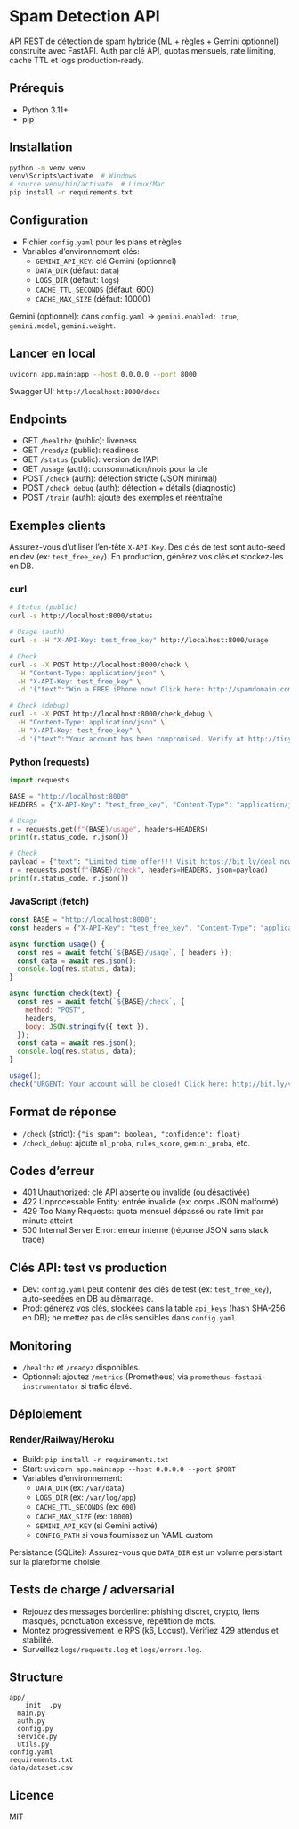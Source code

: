 # Spam Detection API

API REST de détection de spam hybride (ML + règles + Gemini optionnel) construite avec FastAPI. Auth par clé API, quotas mensuels, rate limiting, cache TTL et logs production-ready.

## Prérequis
- Python 3.11+
- pip

## Installation
```bash
python -m venv venv
venv\Scripts\activate  # Windows
# source venv/bin/activate  # Linux/Mac
pip install -r requirements.txt
```

## Configuration
- Fichier `config.yaml` pour les plans et règles
- Variables d’environnement clés:
  - `GEMINI_API_KEY`: clé Gemini (optionnel)
  - `DATA_DIR` (défaut: `data`)
  - `LOGS_DIR` (défaut: `logs`)
  - `CACHE_TTL_SECONDS` (défaut: 600)
  - `CACHE_MAX_SIZE` (défaut: 10000)

Gemini (optionnel): dans `config.yaml` → `gemini.enabled: true`, `gemini.model`, `gemini.weight`.

## Lancer en local
```bash
uvicorn app.main:app --host 0.0.0.0 --port 8000
```
Swagger UI: `http://localhost:8000/docs`

## Endpoints
- GET `/healthz` (public): liveness
- GET `/readyz` (public): readiness
- GET `/status` (public): version de l’API
- GET `/usage` (auth): consommation/mois pour la clé
- POST `/check` (auth): détection stricte (JSON minimal)
- POST `/check_debug` (auth): détection + détails (diagnostic)
- POST `/train` (auth): ajoute des exemples et réentraîne

## Exemples clients
Assurez-vous d’utiliser l’en-tête `X-API-Key`. Des clés de test sont auto-seed en dev (ex: `test_free_key`). En production, générez vos clés et stockez-les en DB.

### curl
```bash
# Status (public)
curl -s http://localhost:8000/status

# Usage (auth)
curl -s -H "X-API-Key: test_free_key" http://localhost:8000/usage

# Check
curl -s -X POST http://localhost:8000/check \
  -H "Content-Type: application/json" \
  -H "X-API-Key: test_free_key" \
  -d '{"text":"Win a FREE iPhone now! Click here: http://spamdomain.com/win"}'

# Check (debug)
curl -s -X POST http://localhost:8000/check_debug \
  -H "Content-Type: application/json" \
  -H "X-API-Key: test_free_key" \
  -d '{"text":"Your account has been compromised. Verify at http://tinyurl.com/secure"}'
```

### Python (requests)
```python
import requests

BASE = "http://localhost:8000"
HEADERS = {"X-API-Key": "test_free_key", "Content-Type": "application/json"}

# Usage
r = requests.get(f"{BASE}/usage", headers=HEADERS)
print(r.status_code, r.json())

# Check
payload = {"text": "Limited time offer!!! Visit https://bit.ly/deal now"}
r = requests.post(f"{BASE}/check", headers=HEADERS, json=payload)
print(r.status_code, r.json())
```

### JavaScript (fetch)
```javascript
const BASE = "http://localhost:8000";
const headers = {"X-API-Key": "test_free_key", "Content-Type": "application/json"};

async function usage() {
  const res = await fetch(`${BASE}/usage`, { headers });
  const data = await res.json();
  console.log(res.status, data);
}

async function check(text) {
  const res = await fetch(`${BASE}/check`, {
    method: "POST",
    headers,
    body: JSON.stringify({ text }),
  });
  const data = await res.json();
  console.log(res.status, data);
}

usage();
check("URGENT: Your account will be closed! Click here: http://bit.ly/verify");
```

## Format de réponse
- `/check` (strict): `{"is_spam": boolean, "confidence": float}`
- `/check_debug`: ajoute `ml_proba`, `rules_score`, `gemini_proba`, etc.

## Codes d’erreur
- 401 Unauthorized: clé API absente ou invalide (ou désactivée)
- 422 Unprocessable Entity: entrée invalide (ex: corps JSON malformé)
- 429 Too Many Requests: quota mensuel dépassé ou rate limit par minute atteint
- 500 Internal Server Error: erreur interne (réponse JSON sans stack trace)

## Clés API: test vs production
- Dev: `config.yaml` peut contenir des clés de test (ex: `test_free_key`), auto-seedées en DB au démarrage.
- Prod: générez vos clés, stockées dans la table `api_keys` (hash SHA-256 en DB); ne mettez pas de clés sensibles dans `config.yaml`.

## Monitoring
- `/healthz` et `/readyz` disponibles.
- Optionnel: ajoutez `/metrics` (Prometheus) via `prometheus-fastapi-instrumentator` si trafic élevé.

## Déploiement
### Render/Railway/Heroku
- Build: `pip install -r requirements.txt`
- Start: `uvicorn app.main:app --host 0.0.0.0 --port $PORT`
- Variables d’environnement:
  - `DATA_DIR` (ex: `/var/data`)
  - `LOGS_DIR` (ex: `/var/log/app`)
  - `CACHE_TTL_SECONDS` (ex: `600`)
  - `CACHE_MAX_SIZE` (ex: `10000`)
  - `GEMINI_API_KEY` (si Gemini activé)
  - `CONFIG_PATH` si vous fournissez un YAML custom

Persistance (SQLite): Assurez-vous que `DATA_DIR` est un volume persistant sur la plateforme choisie.

## Tests de charge / adversarial
- Rejouez des messages borderline: phishing discret, crypto, liens masqués, ponctuation excessive, répétition de mots.
- Montez progressivement le RPS (k6, Locust). Vérifiez 429 attendus et stabilité.
- Surveillez `logs/requests.log` et `logs/errors.log`.

## Structure
```
app/
  __init__.py
  main.py
  auth.py
  config.py
  service.py
  utils.py
config.yaml
requirements.txt
data/dataset.csv
```

## Licence
MIT 